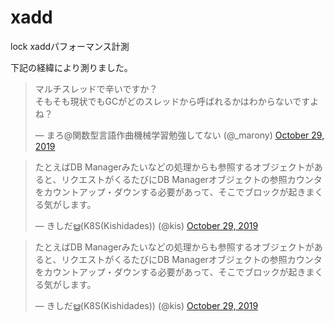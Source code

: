 # xadd
lock xaddパフォーマンス計測

下記の経緯により測りました。

<blockquote class="twitter-tweet"><p lang="ja" dir="ltr">マルチスレッドで辛いですか？<br>そもそも現状でもGCがどのスレッドから呼ばれるかはわからないですよね？</p>&mdash; まろ@関数型言語作曲機械学習勉強してない (@_marony) <a href="https://twitter.com/_marony/status/1189142741617299459?ref_src=twsrc%5Etfw">October 29, 2019</a></blockquote> <script async src="https://platform.twitter.com/widgets.js" charset="utf-8"></script>

<blockquote class="twitter-tweet"><p lang="ja" dir="ltr">たとえばDB Managerみたいなどの処理からも参照するオブジェクトがあると、リクエストがくるたびにDB Managerオブジェクトの参照カウンタをカウントアップ・ダウンする必要があって、そこでブロックが起きまくる気がします。</p>&mdash; きしだൠ(K8S(Kishidades)) (@kis) <a href="https://twitter.com/kis/status/1189143708651982849?ref_src=twsrc%5Etfw">October 29, 2019</a></blockquote> <script async src="https://platform.twitter.com/widgets.js" charset="utf-8"></script>

<blockquote class="twitter-tweet"><p lang="ja" dir="ltr">たとえばDB Managerみたいなどの処理からも参照するオブジェクトがあると、リクエストがくるたびにDB Managerオブジェクトの参照カウンタをカウントアップ・ダウンする必要があって、そこでブロックが起きまくる気がします。</p>&mdash; きしだൠ(K8S(Kishidades)) (@kis) <a href="https://twitter.com/kis/status/1189143708651982849?ref_src=twsrc%5Etfw">October 29, 2019</a></blockquote> <script async src="https://platform.twitter.com/widgets.js" charset="utf-8"></script>

